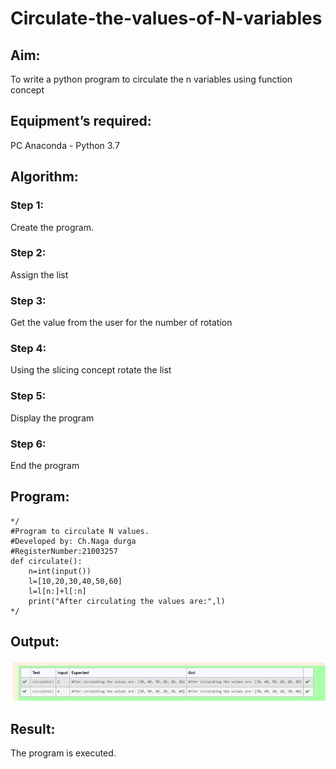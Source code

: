 # Circulate-the-values-of-N-variables
## Aim:
To write a python program to circulate the n variables using function concept
## Equipment’s required:
PC
Anaconda - Python 3.7
## Algorithm: 
### Step 1:
Create the program.
### Step 2: 
Assign the list
### Step 3: 
Get the value from the user for the number of rotation
### Step 4: 
Using the slicing concept rotate the list
### Step 5:
Display the program 
### Step 6:
End the program 
## Program:
```
*/
#Program to circulate N values.
#Developed by: Ch.Naga durga
#RegisterNumber:21003257
def circulate():
    n=int(input())
    l=[10,20,30,40,50,60]
    l=l[n:]+l[:n]
    print("After circulating the values are:",l)
*/
```    

## Output:
![image](https://github.com/Nagadurg/Circulate-the-values-of-N-variables/blob/e26da254e21aa5e478f383ac2d0805217580b236/n1.PNG)

## Result:
The program is executed.
